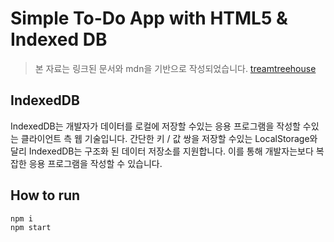 # Simple To-Do App with HTML5 & Indexed DB

> 본 자료는 링크된 문서와 mdn을 기반으로 작성되었습니다.
[treamtreehouse](https://blog.teamtreehouse.com/create-your-own-to-do-app-with-html5-and-indexeddb)

## IndexedDB

IndexedDB는 개발자가 데이터를 로컬에 저장할 수있는 응용 프로그램을 작성할 수있는 클라이언트 측 웹 기술입니다. 간단한 키 / 값 쌍을 저장할 수있는 LocalStorage와 달리 IndexedDB는 구조화 된 데이터 저장소를 지원합니다. 이를 통해 개발자는보다 복잡한 응용 프로그램을 작성할 수 있습니다.

## How to run

```bash
npm i
npm start
```
